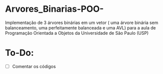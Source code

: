 # Arvores_Binarias-POO-
Implementação de 3 árvores binárias em um vetor ( uma árvore binária sem balanceamento, uma perfeitamente balanceada e uma AVL) para a aula de Programação Orientada a Objetos da Universidade de São Paulo (USP)

# To-Do:
- [ ] Comentar os códigos
